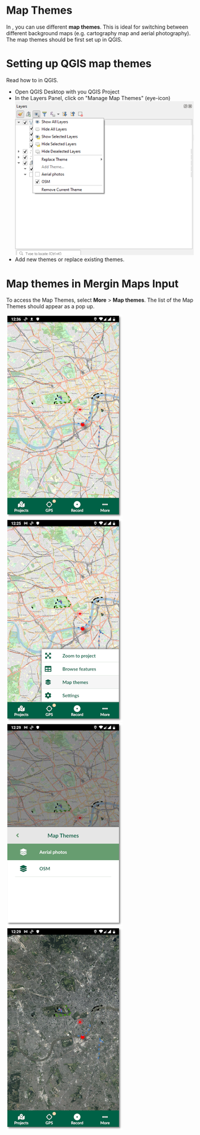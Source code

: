 # Map Themes

In <MobileAppName />, you can use different **map themes**. This is ideal for switching between different background maps (e.g. cartography map and aerial photography). The map themes should be first set up in QGIS.

# Setting up QGIS map themes

Read how to <QGISHelp ver="3.22" link="user_manual/introduction/general_tools.html#configuring-map-themes" text="set up a new map theme" /> in QGIS.

- Open QGIS Desktop with you QGIS Project 
- In the Layers Panel, click on "Manage Map Themes" (eye-icon)
![Map Themes](./qgis_map_themes_setup.png)
- Add new themes or replace existing themes.

# Map themes in Mergin Maps Input
To access the Map Themes, select **More** > **Map themes**. The list of the Map Themes should appear as a pop up.

![Map Themes](./input_map_themes_osm.png)
![Map Themes](./input_map_themes_base.png)
![Map Themes](./input_map_themes_switch.png)
![Map Themes](./input_map_themes_alt.png)
